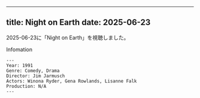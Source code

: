 
---
title: Night on Earth
date: 2025-06-23
---

2025-06-23に「Night on Earth」を視聴しました。

Infomation
```
---
Year: 1991
Genre: Comedy, Drama
Director: Jim Jarmusch
Actors: Winona Ryder, Gena Rowlands, Lisanne Falk
Production: N/A
---
```

